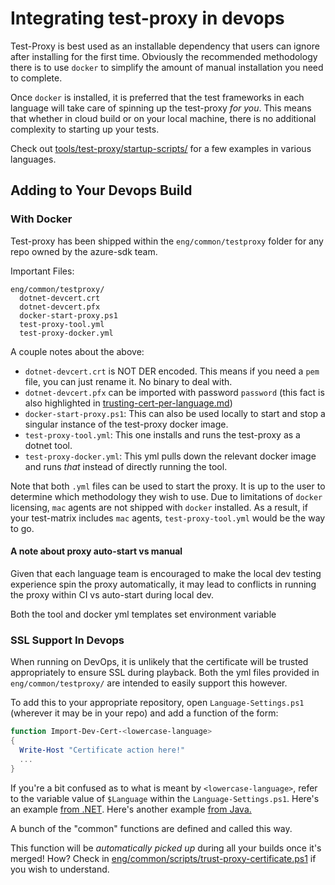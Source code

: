 # Integrating test-proxy in devops

Test-Proxy is best used as an installable dependency that users can ignore after installing for the first time. Obviously the recommended methodology there is to use `docker` to simplify the amount of manual installation you need to complete.

Once `docker` is installed, it is preferred that the test frameworks in each language will take care of spinning up the test-proxy _for you_. This means that whether in cloud build or on your local machine, there is no additional complexity to starting up your tests.

Check out [tools/test-proxy/startup-scripts/](../startup-scripts/) for a few examples in various languages.

## Adding to Your Devops Build

### With Docker

Test-proxy has been shipped within the `eng/common/testproxy` folder for any repo owned by the azure-sdk team.

Important Files:

```
eng/common/testproxy/
  dotnet-devcert.crt
  dotnet-devcert.pfx
  docker-start-proxy.ps1
  test-proxy-tool.yml
  test-proxy-docker.yml
```

A couple notes about the above:

- `dotnet-devcert.crt` is NOT DER encoded. This means if you need a `pem` file, you can just rename it. No binary to deal with.
- `dotnet-devcert.pfx` can be imported with password `password` (this fact is also highlighted in [trusting-cert-per-language.md](trusting-cert-per-language.md))
- `docker-start-proxy.ps1`: This can also be used locally to start and stop a singular instance of the test-proxy docker image.
- `test-proxy-tool.yml`: This one installs and runs the test-proxy as a dotnet tool.
- `test-proxy-docker.yml`: This yml pulls down the relevant docker image and runs _that_ instead of directly running the tool.

Note that both `.yml` files can be used to start the proxy. It is up to the user to determine which methodology they wish to use. Due to limitations of `docker` licensing, `mac` agents are not shipped with `docker` installed. As a result, if your test-matrix includes `mac` agents, `test-proxy-tool.yml` would be the way to go.

#### A note about proxy auto-start vs manual

Given that each language team is encouraged to make the local dev testing experience spin the proxy automatically, it may lead to conflicts in running the proxy within CI vs auto-start during local dev.

Both the tool and docker yml templates set environment variable 


### SSL Support In Devops

When running on DevOps, it is unlikely that the certificate will be trusted appropriately to ensure SSL during playback. Both the yml files provided in `eng/common/testproxy/` are intended to easily support this however.

To add this to your appropriate repository, open `Language-Settings.ps1` (wherever it may be in your repo) and add a function of the form:

```powershell
function Import-Dev-Cert-<lowercase-language>
{
  Write-Host "Certificate action here!"
  ...
}
```

If you're a bit confused as to what is meant by `<lowercase-language>`, refer to the variable value of `$Language` within the `Language-Settings.ps1`. Here's an example [from .NET](https://github.com/Azure/azure-sdk-for-net/blob/912d936723967bb4943437ab8bf284737b312ce8/eng/scripts/Language-Settings.ps1#L1). Here's another example [from Java.](https://github.com/Azure/azure-sdk-for-java/blob/main/eng/scripts/Language-Settings.ps1#L1)

A bunch of the "common" functions are defined and called this way.

This function will be _automatically picked up_ during all your builds once it's merged! How? Check in [eng/common/scripts/trust-proxy-certificate.ps1](../../../eng/common/scripts/trust-proxy-certificate.ps1) if you wish to understand.
